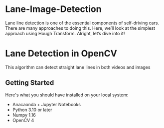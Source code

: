 # Lane-Image-Detection
Lane line detection is one of the essential components of self-driving cars. There are many approaches to doing this. Here, we’ll look at the simplest approach using Hough Transform. Alright, let’s dive into it!

# Lane Detection in OpenCV
This algorithm can detect straight lane lines in both videos and images

## Getting Started
Here's what you should have installed on your local system:
  - Anacaonda + Jupyter Notebooks 
  - Python 3.10 or later
  - Numpy 1.16 
  - OpenCV 4

